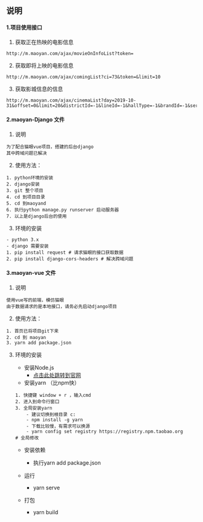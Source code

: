## 说明


#### 1.项目使用接口

1. 获取正在热映的电影信息

```
http://m.maoyan.com/ajax/movieOnInfoList?token=
```

2. 获取即将上映的电影信息

```
http://m.maoyan.com/ajax/comingList?ci=73&token=&limit=10
```

3. 获取影城信息的信息

```
http://m.maoyan.com/ajax/cinemaList?day=2019-10-31&offset=0&limit=20&districtId=-1&lineId=-1&hallType=-1&brandId=-1&serviceId=-1&areaId=-1&stationId=-1&item=&updateShowDay=true&reqId=1572519440844&cityId=73
```


#### 2.maoyan-Django 文件


1. 说明


```
为了配合猫眼vue项目，搭建的后台django
其中跨域问题已解决
```


2. 使用方法：
```
1. python环境的安装
2. django安装
3. git 整个项目 
4. cd 到项目目录
5. cd 到maoyand
6. 执行python manage.py runserver 启动服务器
7. 以上是django后台的使用

```
3. 环境的安装

```
- python 3.x
- django 需要安装
1. pip install request # 请求猫眼的接口获取数据
2. pip install django-cors-headers # 解决跨域问题
```


#### 3.maoyan-vue 文件

1. 说明


```
使用vue写的前端，模仿猫眼
由于数据请求的是本地接口，请务必先启动django项目
```


2. 使用方法：


```
1. 首页已将项目git下来
2. cd 到 maoyan
3. yarn add package.json
```
3. 环境的安装
    - 安装Node.js
        - [点击此处跳转到官网](https://nodejs.org/en/)
    - 安装yarn （比npm快）

    ```
    1. 快捷键 window + r ，输入cmd
    2. 进入到命令行窗口
    3. 全局安装yarn
        - 建议切换到根目录 c:
        - npm install -g yarn
        - 下载比较慢，有需求可以换源
        - yarn config set registry https://registry.npm.taobao.org     # 全局修改
    ```

    - 安装依赖 
        - 执行yarn add package.json
    - 运行
        - yarn serve
        
    - 打包
        - yarn build